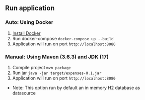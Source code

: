 ## Run application

### Auto: Using Docker
1. [Install Docker](https://www.docker.com/get-started)
2. Run docker-compose `docker-compose up --build`
3. Application will run on port `http://localhost:8080`

### Manual: Using Maven (3.6.3) and JDK (17)
1. Compile project `mvn package`
2. Run jar `java -jar target/expenses-0.1.jar`
3. Application will run on port `http://localhost:8080`

* Note: This option run by default an in memory H2 database as datasource